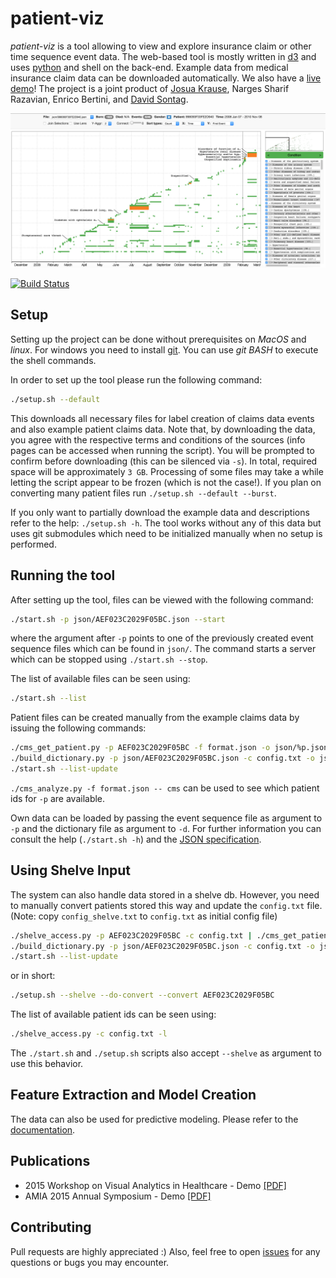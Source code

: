 # patient-viz

*patient-viz* is a tool allowing to view and explore insurance claim
or other time sequence event data. The web-based tool is mostly written in
[d3](http://d3js.org/) and uses [python](https://www.python.org/) and shell on the back-end.
Example data from medical insurance claim data can be downloaded automatically.
We also have a [live demo](http://nyuvis.github.io/patient-viz/index.html)!
The project is a joint product of [Josua Krause](http://josuakrause.github.io/info/), Narges Sharif Razavian,
Enrico Bertini, and [David Sontag](http://cs.nyu.edu/~dsontag/).

[![The tool in action!](overview.png)](http://nyuvis.github.io/patient-viz/index.html)

[![Build Status](https://travis-ci.org/nyuvis/patient-viz.svg?branch=master)](https://travis-ci.org/nyuvis/patient-viz)

## Setup

Setting up the project can be done without prerequisites on *MacOS* and *linux*.
For windows you need to install [git](https://msysgit.github.io/).
You can use *git BASH* to execute the shell commands.

In order to set up the tool please run the following command:

```bash
./setup.sh --default
```

This downloads all necessary files for label creation of claims data events
and also example patient claims data. Note that, by downloading the data,
you agree with the respective terms and conditions of the sources
(info pages can be accessed when running the script). You will
be prompted to confirm before downloading (this can be silenced
via `-s`). In total, required space will be approximately `3 GB`.
Processing of some files may take a while letting the script appear
to be frozen (which is not the case!). If you plan on converting many
patient files run `./setup.sh --default --burst`.

If you only want to partially download the example data and descriptions
refer to the help: `./setup.sh -h`. The tool works without any of this data
but uses git submodules which need to be initialized manually
when no setup is performed.

## Running the tool

After setting up the tool, files can be viewed with the following command:

```bash
./start.sh -p json/AEF023C2029F05BC.json --start
```

where the argument after `-p` points to one of the previously created
event sequence files which can be found in `json/`. The command starts
a server which can be stopped using `./start.sh --stop`.

The list of available files can be seen using:

```bash
./start.sh --list
```

Patient files can be created manually from the example claims data by
issuing the following commands:

```bash
./cms_get_patient.py -p AEF023C2029F05BC -f format.json -o json/%p.json -c style_classes.json -- cms
./build_dictionary.py -p json/AEF023C2029F05BC.json -c config.txt -o json/dictionary.json
./start.sh --list-update
```

`./cms_analyze.py -f format.json -- cms` can be used to see which patient ids for `-p` are available.

Own data can be loaded by passing the event sequence file as argument to `-p`
and the dictionary file as argument to `-d`. For further information you
can consult the help (`./start.sh -h`) and the [JSON specification](spec.md).

## Using Shelve Input

The system can also handle data stored in a shelve db. However, you need to manually convert
patients stored this way and update the `config.txt` file.
(Note: copy `config_shelve.txt` to `config.txt` as initial config file)

```bash
./shelve_access.py -p AEF023C2029F05BC -c config.txt | ./cms_get_patient.py -p AEF023C2029F05BC -f format_shelve.json -o json/%p.json -c style_classes.json -- -
./build_dictionary.py -p json/AEF023C2029F05BC.json -c config.txt -o json/dictionary.json
./start.sh --list-update
```

or in short:

```bash
./setup.sh --shelve --do-convert --convert AEF023C2029F05BC
```

The list of available patient ids can be seen using:

```bash
./shelve_access.py -c config.txt -l
```

The `./start.sh` and `./setup.sh` scripts also accept `--shelve` as argument to use this behavior.

## Feature Extraction and Model Creation

The data can also be used for predictive modeling.
Please refer to the [documentation](feature_extraction/extract.md).

## Publications

* 2015 Workshop on Visual Analytics in Healthcare - Demo [[PDF]](pub/vahc_2015_demo)
* AMIA 2015 Annual Symposium - Demo [[PDF]](pub/amia_2015_demo)

## Contributing

Pull requests are highly appreciated :)
Also, feel free to open [issues](https://github.com/nyuvis/patient-viz/issues) for any questions or bugs you may encounter.
